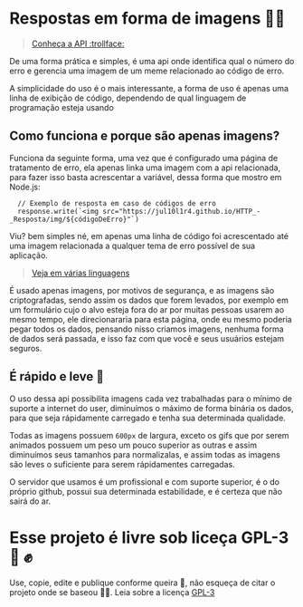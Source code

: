 # Respostas em forma de imagens 🤘🏿 

> [Conheça a API :trollface:](https://jul10l1r4.github.io/HTTP_-_Resposta/)

De uma forma prática e simples, é uma api onde identifica qual o número do erro e gerencia uma imagem de um meme relacionado ao código de erro.

A simplicidade do uso é o mais interessante, a forma de uso é apenas uma linha de exibição de código, dependendo de qual linguagem de programação esteja usando

## Como funciona e porque são apenas imagens?

Funciona da seguinte forma, uma vez que é configurado uma página de tratamento de erro, ela apenas linka uma imagem com a api relacionada, para fazer isso basta acrescentar a variável, dessa forma que mostro em Node.js:

```ES6
  // Exemplo de resposta em caso de códigos de erro
  response.write(`<img src="https://jul10l1r4.github.io/HTTP_-_Resposta/img/${códigoDeErro}"`) 
```
Viu? bem simples né, em apenas uma linha de código foi acrescentado até uma imagem relacionada a qualquer tema de erro possível de sua aplicação.

> [Veja em várias linguagens](https://notabug.org/Jul10l1r4/Exemplos-API-http-memes)

É usado apenas imagens, por motivos de segurança, e as imagens são criptografadas, sendo assim os dados que forem levados, por exemplo em um formulário cujo o alvo esteja fora do ar por muitas pessoas usarem ao mesmo tempo, ele direcionararia para esta página, onde eu mesmo poderia pegar todos os dados, pensando nisso criamos imagens, nenhuma forma de dados será passada, e isso faz com que você e seus usuários estejam seguros.

## É rápido e leve 🍃

O uso dessa api possibilita imagens cada vez trabalhadas para o mínimo de suporte a internet do user, diminuímos o máximo de forma binária os dados, para que seja rápidamente carregado e tenha sua determinada qualidade.

Todas as imagens possuem `600px` de largura, exceto os gifs que por serem animados possuem um peso um pouco superior as outras e assim diminuímos seus tamanhos para normalizalas, e assim todas as imagens são leves o suficiente para serem rápidamentes carregadas.

O servidor que usamos é um profissional e com suporte superior, é o do próprio github, possui sua determinada estabilidade, e é certeza que não sairá do ar.

# Esse projeto é livre sob liceça GPL-3 🐏 ✊
 Use, copie, edite e publique conforme queira 💙, não esqueça de citar o projeto onde se baseou 🤹🏾‍. Leia sobre a licença [GPL-3](https://www.gnu.org/licenses/gpl-3.0-standalone.html)
